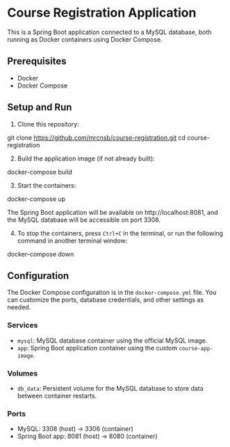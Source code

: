 # Course Registration Application

This is a Spring Boot application connected to a MySQL database, both running as Docker containers using Docker Compose.

## Prerequisites

- Docker
- Docker Compose

## Setup and Run

1. Clone this repository:

git clone https://github.com/mrcnsb/course-registration.git
cd course-registration

2. Build the application image (if not already built):

docker-compose build

3. Start the containers:

docker-compose up

The Spring Boot application will be available on http://localhost:8081, and the MySQL database will be accessible on port 3308.

4. To stop the containers, press `Ctrl+C` in the terminal, or run the following command in another terminal window:

docker-compose down

## Configuration


The Docker Compose configuration is in the `docker-compose.yml` file. You can customize the ports, database credentials, and other settings as needed.

### Services

- `mysql`: MySQL database container using the official MySQL image.
- `app`: Spring Boot application container using the custom `course-app-image`.

### Volumes

- `db_data`: Persistent volume for the MySQL database to store data between container restarts.

### Ports

- MySQL: 3308 (host) -> 3306 (container)
- Spring Boot app: 8081 (host) -> 8080 (container)
